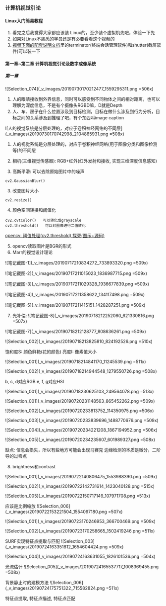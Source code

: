 ### 计算机视觉引论
#### Linux入门简易教程
1. 看完之后我觉得大家都应该装 Linux的，至少装个虚拟机先吧，体验一下先
2. 如果对Linux不熟悉的学员还是有必要看看这个视频的
3. [视频下面的配套说明文档](https://dwsun.blog.csdn.net/article/details/90633971)里的terminator(终端会话管理软件)和shutter(截屏软件)可以装一下

#### 第一章~第二章 计算机视觉引论及数字成像系统
##### 第一章
![Selection_074](_v_images/20190730170212477_1559295311.png =506x)
1. 人的眼睛接收到外界信息，同时可以感受到不同物体之间的相对距离，也可以理解为深度信息，不是有个摄像头RGBD嘛，D就是Depth
2. 人、车、房子在什么位置涉及到目标检测，目标在做什么涉及到行为分析，目标之间的关系涉及到推理了吧，有个东西叫image caption

![人的视觉系统是分层处理的，对应于卷积神经网络的不同层](_v_images/20190730170742998_2104865931.png =508x)
1. 人的视觉系统是分层处理的，对应于卷积神经网络(用于图像分类和图像检测等)的不同层


1. 相机(三维视觉传感器): RGB+红外(红外发射和接收, 实现三维深度信息感知)
2. 高斯平滑: 可以去除原始图片中的噪声
```
cv2.GaussianBlur()
```
3. 改变图片大小
```
cv2.resize()
```
4. 颜色空间转换和阈值化
```
cv2.cvtColor()   可以转化成grayscale
cv2.threshold()   可以对图像进行二值转化
```
[opencv: 阈值处理(cv2.threshold) 探究(图示+源码)](https://blog.csdn.net/JNingWei/article/details/77747959)

5. opencv读取图片是BGR的形式
6. Marr的视觉设计理论

![笔记截图-1](_v_images/20190717210834272_733893320.png =509x)

![笔记截图-2](_v_images/20190717211015023_1836987715.png =509x)

![笔记截图-3](_v_images/20190717211029328_1936677839.png =509x)

![笔记截图-4](_v_images/20190717211358622_134117498.png =509x)

![笔记截图-5](_v_images/20190717211415151_1428287251.png =509x)


7. 光补偿: 
![笔记截图-8](_v_images/20190718212252060_621330816.png =507x)

![笔记截图-7](_v_images/20190718212128777_808636261.png =509x)

![Selection_002](_v_images/20190718213825810_824192526.png =510x)

饱和度S: 颜色鲜艳(花的颜色)
亮度I: 像素值大小

![Selection_001](_v_images/20190718214841170_11245539.png =511x)

![Selection_002](_v_images/20190718214944548_1279550726.png =508x)

b, c, d对应RGB
e, f, g对应HSI

![Selection_001](_v_images/20190718230625103_249564078.png =513x)

![Selection_001](_v_images/20190720231148563_865452262.png =509x)

![Selection_002](_v_images/20190720233813752_114350975.png =506x)

![Selection_003](_v_images/20190720233839696_1488770676.png =509x)

![Selection_004](_v_images/20190720234221208_1867194952.png =506x)

![Selection_005](_v_images/20190720234235607_601989327.png =508x)

缺点: 信息会损失，所以有些地方可能会出现马赛克
边缘检测的本质是微分，二阶导的过零点

8. brightness和contrast

![Selection_001](_v_images/20190722140806475_1553988390.png =509x)

![Selection_002](_v_images/20190722142731614_1423040128.png =515x)

![Selection_005](_v_images/20190722150717149_107971708.png =513x)

应该是比例缩放
![Selection_006](_v_images/20190722153221504_1554097180.png =507x)

![Selection_001](_v_images/20190723170246953_366700469.png =509x)

![Selection_002](_v_images/20190723170258665_1502419246.png =511x)

SURF实现特征点提取与匹配
![Selection_003](_v_images/20190724163351812_1654604424.png =509x)

![Selection_004](_v_images/20190724163631055_1826101536.png =504x)

光流估计
![Selection_005](_v_images/20190724165537717_1008369455.png =508x)

背景静止时的建模方法
![Selection_006](_v_images/20190724175751322_715582824.png =511x)

特征点提取, 特征点描述, 特征点匹配